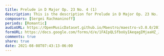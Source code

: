 ```yaml
---
title: Prelude in D Major Op. 23 No. 4 (1)
description: This is the description for Prelude in D Major Op. 23 No. 4 by Sergei Rachmaninoff
composers: [Sergei Rachmaninoff]
periods: [Romantic]
audioURL: https://OpenMusicDataset.github.io/Maestro/maestro-v3.0.0/2014/MIDI-UNPROCESSED_04-05_R1_2014_MID--AUDIO_04_R1_2014_wav--4.midi
formURL: https://docs.google.com/forms/d/e/1FAIpQLSfboUyIAeqagIMjaaHZ_JPw8HEFX-9x9ze64gLEQlLE0xtejg/viewform
comments: true
share: true
date: 2021-08-08T07:43:13-06:00
---
```

